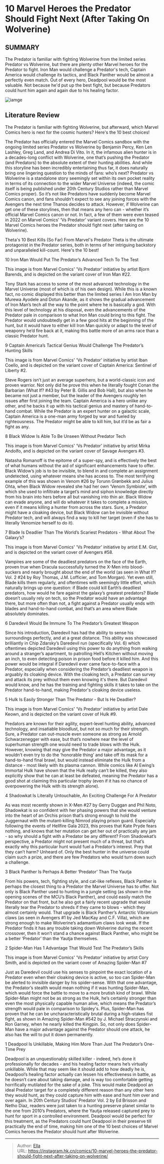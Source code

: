 # 10 Marvel Heroes the Predator Should Fight Next (After Taking On Wolverine)


## SUMMARY 


 The Predator is familiar with fighting Wolverine from the limited series Predator vs Wolverine, but there are plenty other Marvel heroes for the Predator to fight. 
 Iron Man would challenge a Predator&#39;s tech, Captain America would challenge its tactics, and Black Panther would be almost a perfectly even match. 
 Out of every hero, Deadpool would be the most valuable. Not because he&#39;d put up the best fight, but because Predators could hunt him again and again due to his healing factor. 

![iamge](https://static1.srcdn.com/wordpress/wp-content/uploads/2023/12/10-predator-vs-marvel-heroes.jpg)

## Literature Review

The Predator is familiar with fighting Wolverine, but afterward, which Marvel Comics hero is next for the cosmic hunters? Here&#39;s the 10 best choices! 




The Predator has officially entered the Marvel Comics sandbox with the ongoing limited series Predator vs Wolverine by Benjamin Percy, Ken Len Lashley, Greg Land, and Andrea Di Vito. In it, the infamous alien hunter is in a decades-long conflict with Wolverine, one that’s pushing the Predator (and Predators) to the absolute extent of their hunting abilities. And while this storyline has been incredibly entertaining thus far, it does naturally bring one lingering question to the minds of fans: who’s next?
Predator vs Wolverine is a standalone story seemingly set within its own pocket reality in terms of its connection to the wider Marvel Universe (indeed, the comic itself is being published under 20th Century Studios rather than Marvel Comics proper). So it’s not like Predators have suddenly become Marvel Comics canon, and fans shouldn’t expect to see any joining forces with the Avengers the next time Thanos decides to attack. However, if Wolverine can get one of these storylines, then that means any hero can - whether it’s official Marvel Comics canon or not. In fact, a few of them were even teased in 2022 on Marvel Comics’ ‘Vs Predator’ variant covers. Here are the 10 Marvel Comics heroes the Predator should fight next (after taking on Wolverine).
            
 
 Theta&#39;s 10 Best Kills (So Far) From Marvel&#39;s Predator 
Theta is the ultimate protagonist in the Predator series, both in terms of her intriguing backstory and unparalleled kill-count. Here&#39;s the 10 best! 












 








 10  Iron Man Would Put The Predator’s Advanced Tech To The Test 
        

This image is from Marvel Comics&#39; &#39;Vs Predator&#39; initiative by artist Bjorn Barends, and is depicted on the variant cover of Iron Man #22. 

Tony Stark has access to some of the most advanced technology in the Marvel Universe (most of which is of his own design). While this is a known fact, no comic displayed this better than the limited series I Am Iron Man by Murewa Ayodele and Dotun Akande, as it shows the gradual advancement of Iron Man’s tech all the way to the point where he is basically a god. With this level of technology at his disposal, even the advancements of the Predator pale in comparison to what Iron Man could bring to this fight.
The Predator would undoubtedly get in a few good hits at the beginning of the hunt, but it would have to either kill Iron Man quickly or adapt to the level of weaponry he’d fire back at it, making this battle more of an arms race than a classic Predator hunt.





 9  Captain America’s Tactical Genius Would Challenge The Predator’s Hunting Skills 
        

This image is from Marvel Comics&#39; &#39;Vs Predator&#39; initiative by artist Iban Coello, and is depicted on the variant cover of Captain America: Sentinel of Liberty #2. 

Steve Rogers isn’t just an average superhero, but a world-classic icon and proven warrior. Not only did he prove this when he literally fought Conan the Barbarian (What If? #43 by Peter B. Gillis and Bob Hall), but also when he became not just a member, but the leader of the Avengers roughly ten issues after first joining the team. Captain America is a hero unlike any other, and he backs it up with his tactical genius and mastery of hand-to-hand combat.
While the Predator is an expert hunter on a galactic scale, Captain America is a one-man army forged by war and fueled by righteousness. The Predator might be able to kill him, but it’d be as fair a fight as any.





 8  Black Widow Is Able To Be Unseen Without Predator Tech 
        

This image is from Marvel Comics&#39; &#39;Vs Predator&#39; initiative by artist Mirka Andolfo, and is depicted on the variant cover of Savage Avengers #3. 

Natasha Romanoff is the epitome of a super-spy, and is effectively the best of what humans without the aid of significant enhancements have to offer. Black Widow’s job is to be invisible, to blend in and complete an assignment undetected, using whatever means she has access to. The most terrifying example of this was shown in Venom #26 by Torunn Grønbekk and Julius Ohta, when Black Widow revealed she had her own ‘Venom Symbiote’, with which she used to infiltrate a target’s mind and siphon knowledge directly from his brain into hers before all but vanishing into thin air.
Black Widow can evade anyone, and will do whatever it takes to complete a mission, even if it means killing a hunter from across the stars. Sure, a Predator might have a cloaking device, but Black Widow can be invisible without Predator tech, and will always find a way to kill her target (even if she has to literally Venomize herself to do it).





 7  Blade Is Deadlier Than The World’s Scariest Predators - What About The Galaxy’s? 
        

This image is from Marvel Comics&#39; &#39;Vs Predator&#39; initiative by artist E.M. Gist, and is depicted on the variant cover of Avengers #58. 

Vampires are some of the deadliest predators on the face of the Earth, proven true when Dracula successfully turned the X-Men into blood-suckers and nearly brought about the end of the world (as seen in What If? Vol. 2 #24 by Roy Thomas, J.M. Lofficier, and Tom Morgan). Yet even still, Blade kills them regularly, and oftentimes with seemingly little effort, which naturally brings up one question: if Blade could kill Earth’s deadliest predators, how would he fare against the galaxy’s greatest predators?
Blade doesn’t usually rely on tech, so the Predator would have an advantage there, but more often than not, a fight against a Predator usually ends with blades and hand-to-hand combat, and that’s an area where Blade absolutely dominates.





 6  Daredevil Would Be Immune To The Predator’s Greatest Weapon 


 







Since his introduction, Daredevil has had the ability to sense his surroundings perfectly, and at a great distance. This ability was showcased brilliantly in Chip Zdarsky’s Daredevil run (specifically Vol. 6) which oftentimes depicted Daredevil using this power to do anything from walking around a stranger’s apartment, to patrolling Hell’s Kitchen without moving an inch, to even detecting poison in prison food before it killed him. And this power would be integral if Daredevil ever came face-to-face with a Predator, especially when considering the Predator’s deadliest weapon is arguably its cloaking device.
With the cloaking tech, a Predator can survey and attack its prey without them even knowing it&#39;s there. But Daredevil would know, and he has the training and fighting skills it takes to take on the Predator hand-to-hand, making Predator&#39;s cloaking device useless.





 5  Hulk Is Easily Stronger Than The Predator - But Is He Deadlier? 
        

This image is from Marvel Comics&#39; &#39;Vs Predator&#39; initiative by artist Dale Keown, and is depicted on the variant cover of Hulk #9. 

Predators are known for their agility, expert-level hunting ability, advanced technology, and insatiable bloodlust, but not so much for their strength. Sure, a Predator can out-muscle even someone as strong as Arnold Schwarzenegger with ease, but that’s nowhere near the level of superhuman strength one would need to trade blows with the Hulk. However, knowing that may give the Predator a major advantage, as it wouldn’t even try to do the ‘honorable thing’ and take off its mask for a hand-to-hand final brawl, but would instead eliminate the Hulk from a distance - most likely with its plasma cannon.
While comics like Al Ewing’s Immortal Hulk have shown that the Hulk really can’t be killed, they also explicitly show that he can at least be defeated, meaning the Predator has a good shot at claiming this particular trophy (even if it has no chance of overpowering the Hulk with its strength alone).





 4  Shadowkat Is Literally Untouchable, An Exciting Challenge For A Predator 


 







As was most recently shown in X-Men #27 by Gerry Duggan and Phil Noto, Shadowkat is so confident with her phasing powers that she would venture into the heart of an Orchis prison that’s strong enough to hold the Juggernaut with the mutant-killing Nimrod playing prison guard. Especially following the events of Hellfire Gala 2023, this proves that Kate Pryde fears nothing, and knows that her mutation can get her out of practically any jam - so why should a fight with a Predator be any different?
From Shadowkat’s perspective, a Predator might not present much of a threat, but that’s exactly why this particular hunt would fuel a Predator’s interest. Prey that they can’t harm? Unheard of. Only the best hunter in the universe could claim such a prize, and there are few Predators who would turn down such a challenge.





 3  Black Panther Is Perhaps A Better ‘Predator’ Than The Yautja 
        

From his powers, tech, fighting style, and cat-like reflexes, Black Panther is perhaps the closest thing to a Predator the Marvel Universe has to offer. Not only is Black Panther used to hunting in a jungle setting (as shown in the opening scenes of the MCU’s Black Panther), and could easily match the Predator on that front, but he also got a fairly recent upgrade that would literally tear the Predator to shreds if they came to blows - which they almost certainly would. That upgrade is Black Panther’s Antarctic Vibranium claws (as seen in Avengers #1 by Jed MacKay and C.F. Villa), which are strong enough to make Wolverine’s adamantium claws look weak.
If the Predator finds it has any trouble taking down Wolverine during the recent crossover, then it won’t stand a chance against Black Panther, who might be a better ‘Predator’ than the Yautja themselves.





 2  Spider-Man Has 1 Advantage That Would Test The Predator’s Skills 
        

This image is from Marvel Comics&#39; &#39;Vs Predator&#39; initiative by artist Cory Smith, and is depicted on the variant cover of Amazing Spider-Man #7 

Just as Daredevil could use his senses to pinpoint the exact location of a Predator even when their cloaking device is active, so too can Spider-Man be alerted to invisible danger by his spider-sense. With that one advantage, the Predator’s stealth would mean nothing if it was hunting Spider-Man, which would force the battle to move to a more brutish kind of brawl. While Spider-Man might not be as strong as the Hulk, he’s certainly stronger than even the most physically capable human alive, which means the Predator’s strength would pale in comparison to Spidey&#39;s.
Plus, Spider-Man has proven that he can be uncharacteristically brutal during a high-stakes fist fight, as shown in Amazing Spider-Man #542 by J. Michael Straczynski and Ron Garney, when he nearly killed the Kingpin. So, not only does Spider-Man have a major advantage against the Predator should one attack, he also has the will to put it down permanently.





 1  Deadpool Is Unkillable, Making Him More Than Just The Predator’s One-Time Prey 


 







Deadpool is an unquestionably skilled killer - indeed, he’s done it professionally for decades - and his healing factor means he’s virtually unkillable. While that may seem like it should add to how deadly he is, Deadpool’s healing factor actually can lessen his effectiveness in battle, as he doesn’t care about taking damage, and is way too comfortable getting horrifically mutilated for the sake of a joke. This would make Deadpool an ideal Predator target for a completely different reason than any other hero they would hunt, as they could capture him with ease and hunt him over and over again.
In 20th Century Studios’ Predator Vol. 2 by Ed Brisson and Netho Diaz, readers were just taken to a hunting preserve planet similar to the one from 2010’s Predators, where the Yautja released captured prey to hunt for sport in a controlled environment. Deadpool would be perfect for this treatment, as the Predators could hunt Deadpool in their preserve till practically the end of time, making him one of the 10 best choices of Marvel Comics heroes the Predator should hunt after Wolverine.

---

> Author: [Ella](https://instagram.hk.cn/)  
> URL: https://instagram.hk.cn/comics/10-marvel-heroes-the-predator-should-fight-next-after-taking-on-wolverine/  

